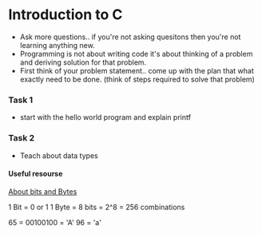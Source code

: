 # Introduction to C

- Ask more questions.. if you're not asking quesitons then you're not learning anything new.
- Programming is not about writing code it's about thinking of a problem and deriving solution for that problem.
- First think of your problem statement.. come up with the plan that what exactly need to be done.
  (think of steps required to solve that problem)

### Task 1
- start with the hello world program and explain printf

### Task 2
- Teach about data types

#### Useful resourse
[About bits and Bytes](https://web.stanford.edu/class/cs101/bits-bytes.html)


1 Bit = 0 or 1
1 Byte = 8 bits
       = 2^8 = 256 combinations

65 = 00100100 = 'A'
96 = 'a'
